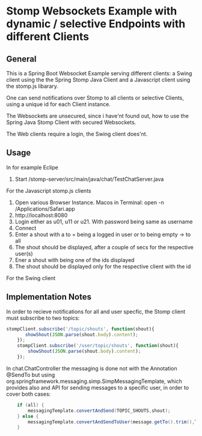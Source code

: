 # Stomp Websockets Example with dynamic / selective Endpoints with different Clients

## General 

This is a Spring Boot Websocket Example serving different clients: a Swing client using the the Spring Stomp Java Client and a Javascript client using the stomp.js libarary.

One can send notifications over Stomp to all clients or selective Clients, using a unique id for each Client instance.

The Websockets are unsecured, since i have'nt found out, how to use the Spring Java Stomp Client with secured Websockets.

The Web clients require a login, the Swing client does'nt. 


## Usage

In for example Eclipe

1. Start /stomp-server/src/main/java/chat/TestChatServer.java

For the Javascript stomp.js clients 

1. Open various Browser Instance. Macos in Terminal: open -n /Applications/Safari.app
2. http://localhost:8080
3. Login either as u01, u11 or u21. With password being same as username
4. Connect 
5. Enter a shout with a to = being a logged in user or to being empty ->  to all 
6. The shout should be displayed, after a couple of secs for the respective user(s)
7. Ener a shout with being one of the ids displayed 
8. The shout should be displayed only for the respective client with the id

For the Swing client




## Implementation Notes

In order to recieve notifications for all and user specfic, the Stomp client must subscribe to two topics:

```javascript
stompClient.subscribe('/topic/shouts', function(shout){
       showShout(JSON.parse(shout.body).content);
    });
    stompClient.subscribe('/user/topic/shouts', function(shout){
        showShout(JSON.parse(shout.body).content);
    });
```
   
In chat.ChatController the messaging is done not with the Annotation @SendTo but using org.springframework.messaging.simp.SimpMessagingTemplate, which provides also and API for sending messages to a specific user, in order to cover both cases:

```java 
	if (all) {
		messagingTemplate.convertAndSend(TOPIC_SHOUTS,shout);
	} else {
		messagingTemplate.convertAndSendToUser(message.getTo().trim(),TOPIC_SHOUTS, shout);
	}
```
